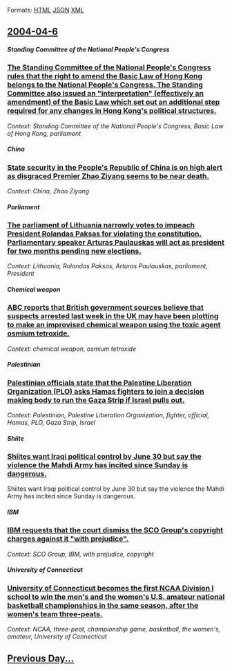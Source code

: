 
Formats: [HTML](2004/04/6/index.html)  [JSON](2004/04/6/index.json)  [XML](2004/04/6/index.xml)  

## [2004-04-6](/news/2004/04/6/index.md)

##### Standing Committee of the National People's Congress
### [ The Standing Committee of the National People's Congress rules that the right to amend the Basic Law of Hong Kong belongs to the National People's Congress. The Standing Committee also issued an "interpretation" (effectively an amendment) of the Basic Law which set out an additional step required for any changes in Hong Kong's political structures. ](/news/2004/04/6/the-standing-committee-of-the-national-people-s-congress-rules-that-the-right-to-amend-the-basic-law-of-hong-kong-belongs-to-the-national-p.md)
_Context: Standing Committee of the National People's Congress, Basic Law of Hong Kong, parliament_

##### China
### [ State security in the People's Republic of China is on high alert as disgraced Premier Zhao Ziyang seems to be near death.](/news/2004/04/6/state-security-in-the-people-s-republic-of-china-is-on-high-alert-as-disgraced-premier-zhao-ziyang-seems-to-be-near-death.md)
_Context: China, Zhao Ziyang_

##### Parliament
### [ The parliament of Lithuania narrowly votes to impeach President Rolandas Paksas for violating the constitution. Parliamentary speaker Arturas Paulauskas will act as president for two months pending new elections. ](/news/2004/04/6/the-parliament-of-lithuania-narrowly-votes-to-impeach-president-rolandas-paksas-for-violating-the-constitution-parliamentary-speaker-artur.md)
_Context: Lithuania, Rolandas Paksas, Arturas Paulauskas, parliament, President_

##### Chemical weapon
### [ ABC reports that British government sources believe that suspects arrested last week in the UK may have been plotting to make an improvised chemical weapon using the toxic agent osmium tetroxide. ](/news/2004/04/6/abc-reports-that-british-government-sources-believe-that-suspects-arrested-last-week-in-the-uk-may-have-been-plotting-to-make-an-improvised.md)
_Context: chemical weapon, osmium tetroxide_

##### Palestinian
### [ Palestinian officials state that the Palestine Liberation Organization (PLO) asks Hamas fighters to join a decision making body to run the Gaza Strip if Israel pulls out. ](/news/2004/04/6/palestinian-officials-state-that-the-palestine-liberation-organization-plo-asks-hamas-fighters-to-join-a-decision-making-body-to-run-the.md)
_Context: Palestinian, Palestine Liberation Organization, fighter, official, Hamas, PLO, Gaza Strip, Israel_

##### Shiite
### [ Shiites want Iraqi political control by June 30 but say the violence the Mahdi Army has incited since Sunday is dangerous. ](/news/2004/04/6/shiites-want-iraqi-political-control-by-june-30-but-say-the-violence-the-mahdi-army-has-incited-since-sunday-is-dangerous.md)
Shiites want Iraqi political control by June 30 but say the violence the Mahdi Army has incited since Sunday is dangerous.

##### IBM
### [ IBM requests that the court dismiss the SCO Group's copyright charges against it "with prejudice". ](/news/2004/04/6/ibm-requests-that-the-court-dismiss-the-sco-group-s-copyright-charges-against-it-with-prejudice.md)
_Context: SCO Group, IBM, with prejudice, copyright_

##### University of Connecticut
### [ University of Connecticut becomes the first NCAA Division I school to win the men's and the women's U.S. amateur national basketball championships in the same season, after the women's team three-peats. ](/news/2004/04/6/university-of-connecticut-becomes-the-first-ncaa-division-i-school-to-win-the-men-s-and-the-women-s-u-s-amateur-national-basketball-champi.md)
_Context: NCAA, three-peat, championship game, basketball, the women's, amateur, University of Connecticut_

## [Previous Day...](/news/2004/04/5/index.md)

